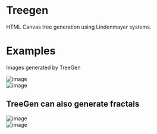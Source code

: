 # Treegen
HTML Canvas tree generation using Lindenmayer systems.

# Examples
Images generated by TreeGen  

![image](https://github.com/user-attachments/assets/f6180d7e-ec21-4383-880e-fbe1d2ab040a)  
![image](https://github.com/user-attachments/assets/8fa28787-23e5-483c-8d61-1f555c1b0929)  

## TreeGen can also generate fractals
![image](https://github.com/user-attachments/assets/f1567f63-96e3-4bb5-b2e6-c18f788d9bea)  
![image](https://github.com/user-attachments/assets/0548aca4-8912-4660-b388-eb71e83d800d)  
